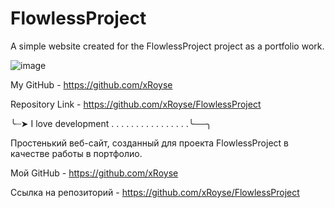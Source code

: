 # FlowlessProject
A simple website created for the FlowlessProject project as a portfolio work.

![image](https://github.com/user-attachments/assets/7ce9aa62-9541-4024-8481-c1ad2909ad25)

My GitHub - https://github.com/xRoyse

Repository Link - https://github.com/xRoyse/FlowlessProject
 

╰┈➤ I love development . . . . . . . . . . . . . . . .╰──╮
 

Простенький веб-сайт, созданный для проекта FlowlessProject в качестве работы в портфолио.

Мой GitHub - https://github.com/xRoyse

Ссылка на репозиторий - https://github.com/xRoyse/FlowlessProject
